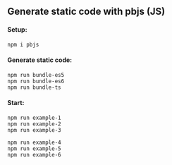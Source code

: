 ## Generate static code with pbjs (JS)

#### Setup:

```
npm i pbjs
```

#### Generate static code:

```
npm run bundle-es5
npm run bundle-es6
npm run bundle-ts
```

#### Start:

```
npm run example-1
npm run example-2
npm run example-3

npm run example-4
npm run example-5
npm run example-6
```
